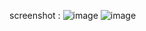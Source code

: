 screenshot :
![image](https://github.com/d-sar/travel/assets/154747697/bb30060d-ac49-4ed5-aef7-c24c00d3c8cd)
![image](https://github.com/d-sar/travel/assets/154747697/c5a258f9-1ea1-4dd0-b3c2-de9af565585e)





